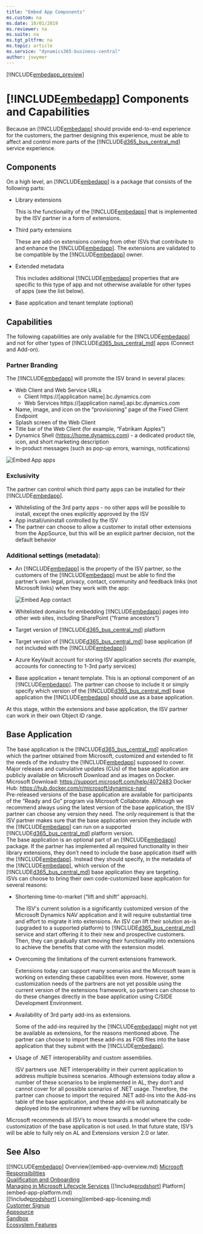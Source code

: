 ```yaml
---
title: "Embed App Components"
ms.custom: na
ms.date: 10/01/2019
ms.reviewer: na
ms.suite: na
ms.tgt_pltfrm: na
ms.topic: article
ms.service: "dynamics365-business-central"
author: jswymer
---
```

[!INCLUDE[embedapp_preview](../developer/includes/embedapp_preview.md)]

# [!INCLUDE[embedapp](../developer/includes/embedapp.md)] Components and Capabilities
Because an [!INCLUDE[embedapp](../developer/includes/embedapp.md)] should provide end-to-end experience for the customers, the partner designing this experience, must be able to affect and control more parts of the [!INCLUDE[d365_bus_central_md](../developer/includes/d365_bus_central_md.md)] service experience.

## Components 
On a high level, an [!INCLUDE[embedapp](../developer/includes/embedapp.md)] is a package that consists of the following parts:

-   Library extensions

    This is the functionality of the [!INCLUDE[embedapp](../developer/includes/embedapp.md)] that is implemented by the ISV partner in a form of extensions.  
-   Third party extensions 

    These are add-on extensions coming from other ISVs that contribute to and enhance the [!INCLUDE[embedapp](../developer/includes/embedapp.md)]. The extensions are validated to be compatible by the [!INCLUDE[embedapp](../developer/includes/embedapp.md)] owner.  
-   Extended metadata 

    This includes additional [!INCLUDE[embedapp](../developer/includes/embedapp.md)] properties that are specific to this type of app and not otherwise available for other types of apps (see the list below). 
-   Base application and tenant template (optional)  

## Capabilities
The following capabilities are only available for the [!INCLUDE[embedapp](../developer/includes/embedapp.md)] and not for other types of [!INCLUDE[d365_bus_central_md](../developer/includes/d365_bus_central_md.md)] apps (Connect and Add-on).

### Partner Branding
The [!INCLUDE[embedapp](../developer/includes/embedapp.md)] will promote the ISV brand in several places: 
-   Web Client and Web Service URLs  
    -   Client https://[application name].bc.dynamics.com 
    -   Web Services https://[application name].api.bc.dynamics.com 
-   Name, image, and icon on the “provisioning” page of the Fixed Client Endpoint 
-   Splash screen of the Web Client 
-   Title bar of the Web Client (for example, “Fabrikam Apples”) 
-   Dynamics Shell (https://home.dynamics.com) - a dedicated product tile, icon, and short marketing description 
-   In-product messages (such as pop-up errors, warnings, notifications)


 ![Embed App apps](../media/embed-app-apps.png "Embed App apps")  

### Exclusivity
The partner can control which third party apps can be installed for their [!INCLUDE[embedapp](../developer/includes/embedapp.md)].  
-   Whitelisting of the 3rd party apps - no other apps will be possible to install, except the ones explicitly approved by the ISV 
-   App install/uninstall controlled by the ISV 
-   The partner can choose to allow a customer to install other extensions from the AppSource, but this will be an explicit partner decision, not the default behavior 

### Additional settings (metadata): 
-   An [!INCLUDE[embedapp](../developer/includes/embedapp.md)] is the property of the ISV partner, so the customers of the [!INCLUDE[embedapp](../developer/includes/embedapp.md)] must be able to find the partner’s own legal, privacy, contact, community and feedback links (not Microsoft links) when they work with the app: 

    ![Embed App contact](../media/embed-app-contact.png "Embed App contact")  
 
-   Whitelisted domains for embedding [!INCLUDE[embedapp](../developer/includes/embedapp.md)] pages into other web sites, including SharePoint (“frame ancestors”) 
-   Target version of [!INCLUDE[d365_bus_central_md](../developer/includes/d365_bus_central_md.md)] platform 
-   Target version of [!INCLUDE[d365_bus_central_md](../developer/includes/d365_bus_central_md.md)] base application (if not included with the [!INCLUDE[embedapp](../developer/includes/embedapp.md)]) 
-   Azure KeyVault account for storing ISV application secrets (for example, accounts for connecting to 1-3rd party services) 
-   Base application + tenant template. This is an optional component of an [!INCLUDE[embedapp](../developer/includes/embedapp.md)]. The partner can choose to include it or simply specify which version of the [!INCLUDE[d365_bus_central_md](../developer/includes/d365_bus_central_md.md)] base application the [!INCLUDE[embedapp](../developer/includes/embedapp.md)] should use as a base application.

At this stage, within the extensions and base application, the ISV partner can work in their own Object ID range. 

## Base Application 
The base application is the [!INCLUDE[d365_bus_central_md](../developer/includes/d365_bus_central_md.md)] application which the partner obtained from Microsoft, customized and extended to fit the needs of the industry the [!INCLUDE[embedapp](../developer/includes/embedapp.md)] supposed to cover.  
Major releases and cumulative updates (CUs) of the base application are publicly available on Microsoft Download and as images on Docker. 
Microsoft Download: https://support.microsoft.com/help/4072483 
Docker Hub: https://hub.docker.com/r/microsoft/dynamics-nav/  
Pre-released versions of the base application are available for participants of the “Ready and Go” program via Microsoft Collaborate. 
Although we recommend always using the latest version of the base application, the ISV partner can choose any version they need. The only requirement is that the ISV partner makes sure that the base application version they include with the [!INCLUDE[embedapp](../developer/includes/embedapp.md)] can run on a supported [!INCLUDE[d365_bus_central_md](../developer/includes/d365_bus_central_md.md)] platform version.  
The base application is an optional part of an [!INCLUDE[embedapp](../developer/includes/embedapp.md)] package. If the partner has implemented all required functionality in their library extensions, they don’t need to include the base application itself with the [!INCLUDE[embedapp](../developer/includes/embedapp.md)]. Instead they should specify, in the metadata of the [!INCLUDE[embedapp](../developer/includes/embedapp.md)], which version of the [!INCLUDE[d365_bus_central_md](../developer/includes/d365_bus_central_md.md)] base application they are targeting.  
ISVs can choose to bring their own code-customized base application for several reasons: 
-   Shortening time-to-market (“lift and shift” approach).

    The ISV's current solution is a significantly customized version of the Microsoft Dynamics NAV application and it will require substantial time and effort to migrate it into extensions. An ISV can lift their solution as-is (upgraded to a supported platform) to [!INCLUDE[d365_bus_central_md](../developer/includes/d365_bus_central_md.md)] service and start offering it to their new and prospective customers. Then, they can gradually start moving their functionality into extensions to achieve the benefits that come with the extension model.  
-   Overcoming the limitations of the current extensions framework.

    Extensions today can support many scenarios and the Microsoft team is working on extending these capabilities even more. However, some customization needs of the partners are not yet possible using the current version of the extensions framework, so partners can choose to do these changes directly in the base application using C/SIDE Development Environment.  
-   Availability of 3rd party add-ins as extensions.

    Some of the add-ins required by the [!INCLUDE[embedapp](../developer/includes/embedapp.md)] might not yet be available as extensions, for the reasons mentioned above. The partner can choose to import these add-ins as FOB files into the base application that they submit with the [!INCLUDE[embedapp](../developer/includes/embedapp.md)].   
-   Usage of .NET interoperability and custom assemblies.

    ISV partners use .NET interoperability in their current application to address multiple business scenarios. Although extensions today allow a number of these scenarios to be implemented in AL, they don’t and cannot cover for all possible scenarios of .NET usage. Therefore, the partner can choose to import the required .NET add-ins into the Add-ins table of the base application, and these add-ins will automatically be deployed into the environment where they will be running.

Microsoft recommends all ISV’s to move towards a model where the code-customization of the base application is not used. In that future state, ISV’s will be able to fully rely on AL and Extensions version 2.0 or later.  
 
## See Also  
[[!INCLUDE[embedapp](../developer/includes/embedapp.md)] Overview](embed-app-overview.md) 
[Microsoft Responsibilities](embed-app-microsoft-responsibilities.md)   
[Qualification and Onboarding](embed-app-qualifications-onboarding.md)  
[Managing in Microsoft Lifecycle Services](embed-app-lifecycle-services.md) 
[[!include[prodshort](../developer/includes/prodshort.md)] Platform](embed-app-platform.md)  
[[!include[prodshort](../developer/includes/prodshort.md)] Licensing](embed-app-licensing.md)  
[Customer Signup](embed-app-customer-signup.md)  
[Appsource](embed-app-appsource.md)  
[Sandbox](embed-app-sandbox.md)  
[Ecosystem Features](embed-app-ecosystem.md)  